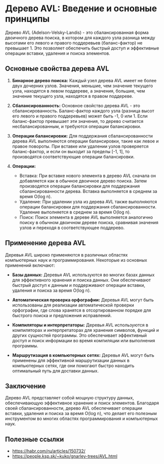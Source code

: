 # Дерево AVL: Введение и основные принципы

Дерево AVL (Adelson-Velsky-Landis) - это сбалансированная форма двоичного дерева поиска, в котором для каждого узла разница между высотами его левого и правого поддеревьев (баланс-фактор) не превышает 1. Это позволяет обеспечить быстрый доступ и эффективные операции вставки, удаления и поиска элементов.

## Основные свойства дерева AVL

1. **Бинарное дерево поиска:** Каждый узел дерева AVL имеет не более двух дочерних узлов. Значения, меньшие, чем значение текущего узла, находятся в левом поддереве, а значения, большие, чем значение текущего узла, находятся в правом поддереве.

2. **Сбалансированность:** Основное свойство дерева AVL - это сбалансированность. Баланс-фактор каждого узла (разница высот его левого и правого поддеревьев) может быть -1, 0 или 1. Если баланс-фактор превышает эти значения, то дерево считается несбалансированным, и требуются операции балансировки.

3. **Операции балансировки:** Для поддержания сбалансированности дерева AVL выполняются операции балансировки, такие как левое и правое повороты. При вставке или удалении узлов проверяется баланс-фактор, и если он выходит за пределы [-1, 1], то производятся соответствующие операции балансировки.

4. **Операции:**

   - Вставка: При вставке нового элемента в дерево AVL сначала он добавляется как в обычное двоичное дерево поиска. Затем производятся операции балансировки для поддержания сбалансированности дерева. Вставка выполняется в среднем за время O(log n).
   - Удаление: При удалении узла из дерева AVL также выполняются операции балансировки для поддержания сбалансированности. Удаление выполняется в среднем за время O(log n).
   - Поиск: Поиск элемента в дереве AVL выполняется аналогично поиску в обычном двоичном дереве поиска, сравнивая значения узлов и переходя в соответствующее поддерево.

## Применение дерева AVL

Деревья AVL широко применяются в различных областях компьютерных наук и программирования. Некоторые из основных применений включают:

- **Базы данных:** Деревья AVL используются во многих базах данных для эффективного хранения и поиска данных. Они обеспечивают быстрый доступ к данным и поддерживают операции вставки, удаления и поиска за время O(log n).

- **Автоматическая проверка орфографии:** Деревья AVL могут быть использованы для реализации автоматической проверки орфографии, где слова хранятся в отсортированном порядке для быстрого поиска и предложения исправлений.

- **Компиляторы и интерпретаторы:** Деревья AVL используются в компиляторах и интерпретаторах для хранения символов, функций и других сущностей программы. Это обеспечивает эффективный доступ и поиск информации во время компиляции или выполнения программы.

- **Маршрутизация в компьютерных сетях:** Деревья AVL могут быть применены для эффективной маршрутизации данных в компьютерных сетях, где они помогают быстро находить оптимальный путь для доставки данных.

## Заключение

Дерево AVL представляет собой мощную структуру данных, обеспечивающую эффективное хранение и поиск элементов. Благодаря своей сбалансированности, дерево AVL обеспечивает операции вставки, удаления и поиска за время O(log n), что делает его полезным инструментом во многих областях программирования и компьютерных наук.

## Полезные ссылки

- https://habr.com/ru/articles/150732/
- https://people.ksp.sk/~kuko/gnarley-trees/AVL.html
